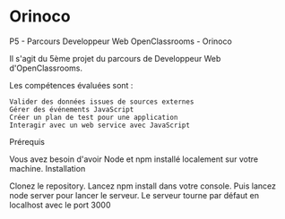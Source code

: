 # Orinoco

P5 - Parcours Developpeur Web OpenClassrooms - Orinoco

Il s'agit du 5ème projet du parcours de Developpeur Web d'OpenClassrooms.

Les compétences évaluées sont :

    Valider des données issues de sources externes
    Gérer des événements JavaScript
    Créer un plan de test pour une application
    Interagir avec un web service avec JavaScript

Prérequis

Vous avez besoin d'avoir Node et npm installé localement sur votre machine.
Installation

Clonez le repository. Lancez npm install dans votre console. Puis lancez node server pour lancer le serveur. Le serveur tourne par défaut en localhost avec le port 3000